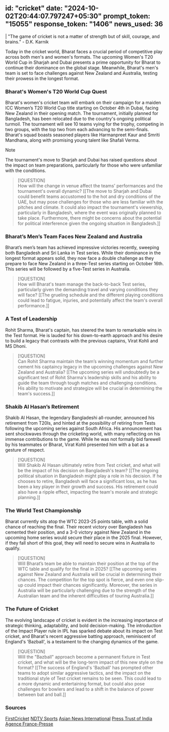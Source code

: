 
id: "cricket"
date: "2024-10-02T20:44:07.797247+05:30"
prompt_token: "15055"
response_token: "1406"
news_used: 36
------
| "The game of cricket is not a matter of strength but of skill, courage, and brains." -  D.K. Karnik

Today in the cricket world, Bharat faces a crucial period of competitive play across both men's and women's formats.  The upcoming Women's T20 World Cup in Sharjah and Dubai presents a prime opportunity for Bharat to continue their dominance on the global stage.  Meanwhile, Bharat's men's team is set to face challenges against New Zealand and Australia, testing their prowess in the longest format.

### Bharat's Women's T20 World Cup Quest 

Bharat's women's cricket team will embark on their campaign for a maiden ICC Women’s T20 World Cup title starting on October 4th in Dubai, facing New Zealand in their opening match.  The tournament, initially planned for Bangladesh, has been relocated due to the country's ongoing political turmoil.  The tournament will see 10 teams vying for the trophy, competing in two groups, with the top two from each advancing to the semi-finals.  Bharat's squad boasts seasoned players like Harmanpreet Kaur and Smriti Mandhana, along with promising young talent like Shafali Verma.

> [!NOTE]  
> The tournament's move to Sharjah and Dubai has raised questions about the impact on team preparations, particularly for those who were unfamiliar with the conditions.   
  
> [!QUESTION]  
> How will the change in venue affect the teams' performances and the tournament's overall dynamic? [[The move to Sharjah and Dubai could benefit teams accustomed to the hot and dry conditions of the UAE, but may pose challenges for those who are less familiar with the pitches and climate.  It could also impact the tournament's viewership, particularly in Bangladesh, where the event was originally planned to take place.  Furthermore, there might be concerns about the potential for political interference given the ongoing situation in Bangladesh.]]

### Bharat’s Men’s Team Faces New Zealand and Australia

Bharat’s men’s team has achieved impressive victories recently, sweeping both Bangladesh and Sri Lanka in Test series.  While their dominance in the longest format appears solid, they now face a double challenge as they prepare to face New Zealand in a three-Test series starting on October 16th.  This series will be followed by a five-Test series in Australia. 

> [!QUESTION]  
> How will Bharat's team manage the back-to-back Test series, particularly given the demanding travel and varying conditions they will face? [[The grueling schedule and the different playing conditions could lead to fatigue, injuries, and potentially affect the team's overall performance.]]

###  A Test of Leadership 

Rohit Sharma, Bharat's captain, has steered the team to remarkable wins in the Test format.  He is lauded for his down-to-earth approach and his desire to build a legacy that contrasts with the previous captains, Virat Kohli and MS Dhoni.  

> [!QUESTION]  
> Can Rohit Sharma maintain the team’s winning momentum and further cement his captaincy legacy in the upcoming challenges against New Zealand and Australia? [[The upcoming series will undoubtedly be a significant test of Rohit Sharma's leadership skills and his ability to guide the team through tough matches and challenging conditions. His ability to motivate and strategize will be crucial in determining the team's success.]]

###  Shakib Al Hasan’s Retirement 

Shakib Al Hasan, the legendary Bangladeshi all-rounder, announced his retirement from T20Is,  and hinted at the possibility of retiring from Tests following the upcoming series against South Africa.  His announcement has sent shockwaves through the cricketing world, with many reflecting on his immense contributions to the game.  While he was not formally bid farewell by his teammates or Bharat, Virat Kohli presented him with a bat as a gesture of respect.  

> [!QUESTION]  
> Will Shakib Al Hasan ultimately retire from Test cricket, and what will be the impact of his decision on Bangladesh's team? [[The ongoing political situation in Bangladesh might play a role in his decision.  If he chooses to retire, Bangladesh will face a significant loss, as he has been a key player in their growth and success.  His retirement could also have a ripple effect, impacting the team's morale and strategic planning.]]

###  The World Test Championship 

Bharat currently sits atop the WTC 2023-25 points table, with a solid chance of reaching the final.  Their recent victory over Bangladesh has cemented their position, and a 3-0 victory against New Zealand in the upcoming home series would secure their place in the 2025 final.  However, if they fall short of this goal, they will need to secure wins in Australia to qualify.

> [!QUESTION]  
> Will Bharat’s team be able to maintain their position at the top of the WTC table and qualify for the final in 2025? [[The upcoming series against New Zealand and Australia will be crucial in determining their chances.  The competition for the top spot is fierce, and even one slip-up could impact their chances significantly.  Moreover, the series in Australia will be particularly challenging due to the strength of the Australian team and the inherent difficulties of touring Australia.]]

###  The Future of Cricket 

The evolving landscape of cricket is evident in the increasing importance of strategic thinking, adaptability, and bold decision-making.  The introduction of the Impact Player rule in IPL has sparked debate about its impact on Test cricket, and Bharat's recent aggressive batting approach, reminiscent of England's 'Bazball', is a testament to the changing dynamics of the game.  

> [!QUESTION]  
> Will the "Bazball" approach become a permanent fixture in Test cricket, and what will be the long-term impact of this new style on the format?  [[The success of England's 'Bazball' has prompted other teams to adopt similar aggressive tactics, and the impact on the traditional style of Test cricket remains to be seen.  This could lead to a more dynamic and entertaining format, but could also pose challenges for bowlers and lead to a shift in the balance of power between bat and ball.]]

###  Sources

[FirstCricket](https://www.firstpost.com/firstcricket/sports-news)
[NDTV Sports](https://sports.ndtv.com)
[Asian News International](https://sports.ndtv.com)
[Press Trust of India](https://sports.ndtv.com)
[Agence France-Presse](https://sports.ndtv.com) 

